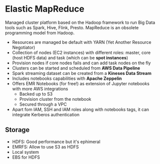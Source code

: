 # Elastic MapReduce

Managed cluster platform based on the Hadoop framework to run Big Data tools such as Spark, Hive, Flink, Presto. MapReduce is an obsolete programming model from Hadoop.

- Resources are managed be default with YARN (Yet Another Resource Negotiator)
- Collection of nodes (EC2 instances) with different roles: master, core (host HDFS data) and task (which can be **spot instances**)
- Provision nodes if core nodes fails and can add task nodes on the fly
- Clusters can be started and scheduled from **AWS Data Pipeline**
- Spark streaming dataset can be created from a **Kineses Data Stream**
- Includes notebooks capabilities with **Apache Zeppelin**
- Offers EMR Notebooks (for free!) as extension of Jupyter notebooks with more AWS integrations
  - Backed up to S3
  - Provision cluster from the notebook
  - Secured through a VPC
- Apart fom IAM, SSH and IAM roles along with notebooks tags, it can integrate Kerberos authentication

## Storage

- HDFS: Good performance but it's ephimeral
- EMRFS: Allow to use S3 as HDFS
- Local system
- EBS for HDFS
